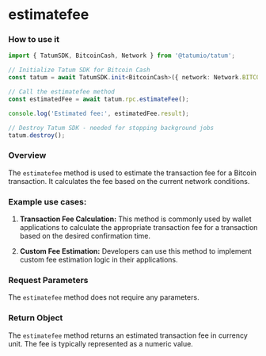 # estimatefee

### How to use it

```typescript
import { TatumSDK, BitcoinCash, Network } from '@tatumio/tatum';

// Initialize Tatum SDK for Bitcoin Cash
const tatum = await TatumSDK.init<BitcoinCash>({ network: Network.BITCOIN_CASH });

// Call the estimatefee method
const estimatedFee = await tatum.rpc.estimateFee();

console.log('Estimated fee:', estimatedFee.result);

// Destroy Tatum SDK - needed for stopping background jobs
tatum.destroy();
```

### Overview

The `estimatefee` method is used to estimate the transaction fee for a Bitcoin transaction. It calculates the fee based on the current network conditions.

### Example use cases:

1. **Transaction Fee Calculation:** 
   This method is commonly used by wallet applications to calculate the appropriate transaction fee for a transaction based on the desired confirmation time.

2. **Custom Fee Estimation:** 
   Developers can use this method to implement custom fee estimation logic in their applications.

### Request Parameters

The `estimatefee` method does not require any parameters.

### Return Object

The `estimatefee` method returns an estimated transaction fee in currency unit. The fee is typically represented as a numeric value.
